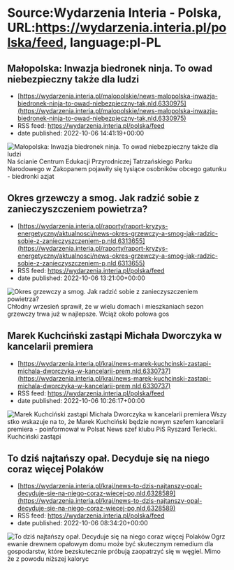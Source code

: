 # Source:Wydarzenia Interia - Polska, URL:https://wydarzenia.interia.pl/polska/feed, language:pl-PL

## Małopolska: Inwazja biedronek ninja. To owad niebezpieczny także dla ludzi
 - [https://wydarzenia.interia.pl/malopolskie/news-malopolska-inwazja-biedronek-ninja-to-owad-niebezpieczny-tak,nId,6330975](https://wydarzenia.interia.pl/malopolskie/news-malopolska-inwazja-biedronek-ninja-to-owad-niebezpieczny-tak,nId,6330975)
 - RSS feed: https://wydarzenia.interia.pl/polska/feed
 - date published: 2022-10-06 14:41:19+00:00

<p><a href="https://wydarzenia.interia.pl/malopolskie/news-malopolska-inwazja-biedronek-ninja-to-owad-niebezpieczny-tak,nId,6330975"><img align="left" alt="Małopolska: Inwazja biedronek ninja. To owad niebezpieczny także dla ludzi " src="https://i.iplsc.com/malopolska-inwazja-biedronek-ninja-to-owad-niebezpieczny-tak/000G61YEOLWTGQDM-C321.jpg" /></a>Na ścianie Centrum Edukacji Przyrodniczej Tatrzańskiego Parku Narodowego w Zakopanem pojawiły się tysiące osobników obcego gatunku - biedronki azjat

## Okres grzewczy a smog. Jak radzić sobie z zanieczyszczeniem powietrza?
 - [https://wydarzenia.interia.pl/raporty/raport-kryzys-energetyczny/aktualnosci/news-okres-grzewczy-a-smog-jak-radzic-sobie-z-zanieczyszczeniem-p,nId,6313655](https://wydarzenia.interia.pl/raporty/raport-kryzys-energetyczny/aktualnosci/news-okres-grzewczy-a-smog-jak-radzic-sobie-z-zanieczyszczeniem-p,nId,6313655)
 - RSS feed: https://wydarzenia.interia.pl/polska/feed
 - date published: 2022-10-06 13:21:00+00:00

<p><a href="https://wydarzenia.interia.pl/raporty/raport-kryzys-energetyczny/aktualnosci/news-okres-grzewczy-a-smog-jak-radzic-sobie-z-zanieczyszczeniem-p,nId,6313655"><img align="left" alt="Okres grzewczy a smog. Jak radzić sobie z zanieczyszczeniem powietrza?" src="https://i.iplsc.com/okres-grzewczy-a-smog-jak-radzic-sobie-z-zanieczyszczeniem-p/000G3DOEYKX19BPO-C321.jpg" /></a>Chłodny wrzesień sprawił, że w wielu domach i mieszkaniach sezon grzewczy trwa już w najlepsze. Wciąż około połowa gos

## Marek Kuchciński zastąpi Michała Dworczyka w kancelarii premiera
 - [https://wydarzenia.interia.pl/kraj/news-marek-kuchcinski-zastapi-michala-dworczyka-w-kancelarii-prem,nId,6330737](https://wydarzenia.interia.pl/kraj/news-marek-kuchcinski-zastapi-michala-dworczyka-w-kancelarii-prem,nId,6330737)
 - RSS feed: https://wydarzenia.interia.pl/polska/feed
 - date published: 2022-10-06 10:26:17+00:00

<p><a href="https://wydarzenia.interia.pl/kraj/news-marek-kuchcinski-zastapi-michala-dworczyka-w-kancelarii-prem,nId,6330737"><img align="left" alt="Marek Kuchciński zastąpi Michała Dworczyka w kancelarii premiera" src="https://i.iplsc.com/marek-kuchcinski-zastapi-michala-dworczyka-w-kancelarii-prem/000G60NIBUEFWAQS-C321.jpg" /></a>Wszystko wskazuje na to, że Marek Kuchciński będzie nowym szefem kancelarii premiera - poinformował w Polsat News szef klubu PiS Ryszard Terlecki. Kuchciński zastąpi 

## To dziś najtańszy opał. Decyduje się na niego coraz więcej Polaków
 - [https://wydarzenia.interia.pl/kraj/news-to-dzis-najtanszy-opal-decyduje-sie-na-niego-coraz-wiecej-po,nId,6328589](https://wydarzenia.interia.pl/kraj/news-to-dzis-najtanszy-opal-decyduje-sie-na-niego-coraz-wiecej-po,nId,6328589)
 - RSS feed: https://wydarzenia.interia.pl/polska/feed
 - date published: 2022-10-06 08:34:20+00:00

<p><a href="https://wydarzenia.interia.pl/kraj/news-to-dzis-najtanszy-opal-decyduje-sie-na-niego-coraz-wiecej-po,nId,6328589"><img align="left" alt="To dziś najtańszy opał. Decyduje się na niego coraz więcej Polaków" src="https://i.iplsc.com/to-dzis-najtanszy-opal-decyduje-sie-na-niego-coraz-wiecej-po/000ARDV7R37OVEBD-C321.jpg" /></a>Ogrzewanie drewnem opałowym domu może być skutecznym remedium dla gospodarstw, które bezskutecznie próbują zaopatrzyć się w węgiel. Mimo że z powodu niższej kaloryc

